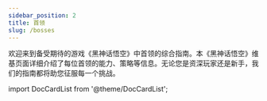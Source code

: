 ```yaml
---
sidebar_position: 2
title: 首领
slug: /bosses
---
```


欢迎来到备受期待的游戏《黑神话悟空》中首领的综合指南。本《黑神话悟空》维基页面详细介绍了每位首领的能力、策略等信息。无论您是资深玩家还是新手，我们的指南都将助您征服每一个挑战。

import DocCardList from '@theme/DocCardList';

<DocCardList />